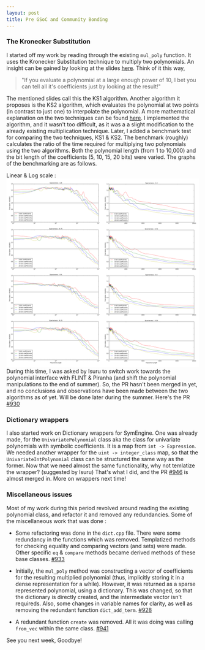 ```yaml
---
layout: post
title: Pre GSoC and Community Bonding
---
```


### The Kronecker Substitution
I started off my work by reading through the existing `mul_poly` function. It uses the Kronecker Substitution technique to multiply two polynomials. An insight can be gained by looking at the slides [here](http://web.maths.unsw.edu.au/~davidharvey/talks/kronecker-talk.pdf). Think of it this way,

> "If you evaluate a polynomial at a large enough power of 10, I bet you can tell all it's coefficients just by looking at the result!"

The mentioned slides call this the KS1 algorithm. Another algorithm it proposes is the KS2 algorithm, which evaluates the polynomial at two points (in contrast to just one) to interpolate the polynomial. A more mathematical explanation on the two techniques can be found [here](http://arxiv.org/pdf/0712.4046v1.pdf). I implemented the algorithm, and it wasn't too difficult, as it was a a slight modification to the already existing multiplication technique. Later, I added a benchmark test for comparing the two techniques, KS1 & KS2. The benchmark (roughly) calculates the ratio of the time required for multiplying two polynomials using the two algorithms. Both the polynomial length (from 1 to 10,000) and the bit length of the coefficients (5, 10, 15, 20 bits) were varied. The graphs of the benchmarking are as follows.

Linear & Log scale :
![](/assets/ll.png)
During this time, I was asked by Isuru to switch work towards the polynomial interface with FLINT & Piranha (and shift the polynomial manipulations to the end of summer). So, the PR hasn't been merged in yet, and no conclusions and observations have been made between the two algorithms as of yet. Will be done later during the summer. Here's the PR [#930](https://github.com/symengine/symengine/pull/930)

### Dictionary wrappers
I also started work on Dictionary wrappers for SymEngine. One was already made, for the `UnivariatePolynomial` class aka the class for univariate polynomials with symbolic coefficients. It is a map from `int -> Expression`. We needed another wrapper for the `uint -> integer_class` map, so that the `UnivariateIntPolynomial` class can be structured the same way as the former. Now that we need almost the same functionality, why not temlatize the wrapper? (suggested by Isuru) That's what I did, and the PR [#946](https://github.com/symengine/symengine/pull/946) is almost merged in. More on wrappers next time!

### Miscellaneous issues
Most of my work during this period revolved around reading the existing polynomial class, and refactor it and removed any redundancies. Some of the miscellaneous work that was done :

- Some refactoring was done in the `dict.cpp` file. There were some redundancy in the functions which was removed. Templatized methods for checking equality and comparing vectors (and sets) were made. Other specific `eq` & `compare` methods became derived methods of these base classes. [#933](https://github.com/symengine/symengine/pull/933)

- Initially, the `mul_poly` method was constructing a vector of coefficients for the resulting multiplied polynomial (thus, implicitly storing it in a dense representation for a while). However, it was returned as a sparse represented polynomial, using a dictionary. This was changed, so that the dictionary is directly created, and the intermediate vector isn't requireds. Also, some changes in variable names for clarity, as well as removing the redundant function `dict_add_term`. [#928](https://github.com/symengine/symengine/pull/928)

- A redundant function `create` was removed. All it was doing was calling `from_vec` within the same class. [#941](https://github.com/symengine/symengine/pull/941)

See you next week, Goodbye!